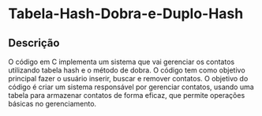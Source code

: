 # Tabela-Hash-Dobra-e-Duplo-Hash 

## Descrição
O código em C implementa um sistema que vai gerenciar os contatos utilizando tabela hash e o método de dobra. O código tem como objetivo principal fazer o usuário inserir, buscar e remover contatos. O objetivo do código é criar um sistema responsável por gerenciar contatos, usando uma tabela para armazenar contatos de forma eficaz, que permite operações básicas no gerenciamento.
